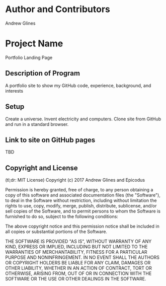 # Author and Contributors

Andrew Glines

# Project Name

Portfolio Landing Page

## Description of Program

A portfolio site to show my GitHub code, experience, background, and interests

## Setup

Create a universe.  Invent electricity and computers.  Clone site from GitHub and run in a standard browser.

## Link to site on GitHub pages

TBD


## Copyright and License

(tl;dr: MIT License)  Copyright (c) 2017 Andrew Glines and Epicodus

 Permission is hereby granted, free of charge, to any person obtaining a copy of this software and associated documentation files (the "Software"), to deal in the Software without restriction, including without limitation the rights to use, copy, modify, merge, publish, distribute, sublicense, and/or sell copies of the Software, and to permit persons to whom the Software is furnished to do so, subject to the following conditions:

 The above copyright notice and this permission notice shall be included in all copies or substantial portions of the Software.

 THE SOFTWARE IS PROVIDED "AS IS", WITHOUT WARRANTY OF ANY KIND, EXPRESS OR IMPLIED, INCLUDING BUT NOT LIMITED TO THE WARRANTIES OF MERCHANTABILITY, FITNESS FOR A PARTICULAR PURPOSE AND NONINFRINGEMENT. IN NO EVENT SHALL THE AUTHORS OR COPYRIGHT HOLDERS BE LIABLE FOR ANY CLAIM, DAMAGES OR OTHER LIABILITY, WHETHER IN AN ACTION OF CONTRACT, TORT OR OTHERWISE, ARISING FROM, OUT OF OR IN CONNECTION WITH THE SOFTWARE OR THE USE OR OTHER DEALINGS IN THE SOFTWARE.
